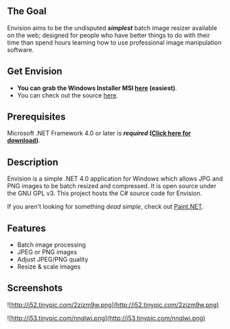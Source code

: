 ## The Goal ##
Envision aims to be the undisputed _**simplest**_ batch image resizer available on the web; designed for people who have better things to do with their time than spend hours learning how to use professional image manipulation software.

## Get Envision ##
  * **You can grab the Windows Installer MSI [here](http://envision-source.googlecode.com/files/Envision.msi) (easiest)**.
  * You can check out the source [here](http://code.google.com/p/envision-source/source/checkout).

## Prerequisites ##
Microsoft .NET Framework 4.0 or later is **_required_ ([Click here for download](http://www.microsoft.com/net))**.

## Description ##
Envision is a simple .NET 4.0 application for Windows which allows JPG and PNG images to be batch resized and compressed. It is open source under the GNU GPL v3. This project hosts the C# source code for Envision.

If you aren't looking for something _dead simple_, check out [Paint.NET](http://www.getpaint.net/).

## Features ##
  * Batch image processing
  * JPEG or PNG images
  * Adjust JPEG/PNG quality
  * Resize & scale images

## Screenshots ##

![http://i52.tinypic.com/2zizm9w.png](http://i52.tinypic.com/2zizm9w.png)

![http://i53.tinypic.com/nnqlwi.png](http://i53.tinypic.com/nnqlwi.png)